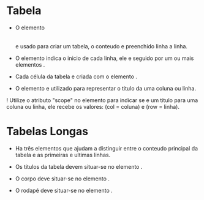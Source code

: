 # Tabela

- O elemento <table></table> e usado para criar um tabela, o conteudo e preenchido linha a linha.

- O elemento <tr></tr> indica o inicio de cada linha, ele e seguido por um ou mais elementos <td></td>.

- Cada célula da tabela e criada com o elemento <td></td>.

- O elemento <th></th> e utilizado para representar o titulo da uma coluna ou linha.

! Utilize o atributo "scope" no elemento <th> para indicar se e um titulo para uma coluna ou linha, ele recebe os valores: (col = coluna) e (row = linha).

# Tabelas Longas

- Ha três elementos que ajudam a distinguir entre o conteudo principal da tabela e as primeiras e ultimas linhas.

- Os titulos da tabela devem situar-se no elemento <thead></thead>.

- O corpo deve situar-se no elemento <tbody></tbody>.

- O rodapé deve situar-se no elemento <tfoot></tfoot>.



